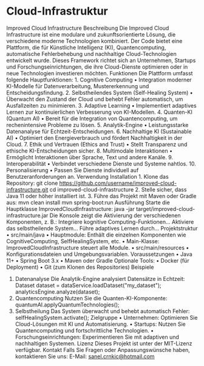 # Cloud-Infrastruktur
Improved Cloud Infrastructure
Beschreibung
Die Improved Cloud Infrastructure ist eine modulare und zukunftsorientierte Lösung, die verschiedene moderne Technologien kombiniert. Der Code bietet eine Plattform, die für Künstliche Intelligenz (KI), Quantencomputing, automatische Fehlerbehebung und nachhaltige Cloud-Technologien entwickelt wurde.
Dieses Framework richtet sich an Unternehmen, Startups und Forschungseinrichtungen, die ihre Cloud-Dienste optimieren oder in neue Technologien investieren möchten.
Funktionen
Die Plattform umfasst folgende Hauptfunktionen:
	1.	Cognitive Computing
	•	Integration moderner KI-Modelle für Datenverarbeitung, Mustererkennung und Entscheidungsfindung.
	2.	Selbstheilendes System (Self-Healing System)
	•	Überwacht den Zustand der Cloud und behebt Fehler automatisch, um Ausfallzeiten zu minimieren.
	3.	Adaptive Learning
	•	Implementiert adaptives Lernen zur kontinuierlichen Verbesserung von KI-Modellen.
	4.	Quanten-KI (Quantum AI)
	•	Bereit für die Integration von Quantencomputing, um rechenintensive Probleme zu lösen.
	5.	Analytik-Engine
	•	Leistungsstarke Datenanalyse für Echtzeit-Entscheidungen.
	6.	Nachhaltige KI (Sustainable AI)
	•	Optimiert den Energieverbrauch und fördert Nachhaltigkeit in der Cloud.
	7.	Ethik und Vertrauen (Ethics and Trust)
	•	Stellt Transparenz und ethische KI-Entscheidungen sicher.
	8.	Multimodale Interaktionen
	•	Ermöglicht Interaktionen über Sprache, Text und andere Kanäle.
	9.	Interoperabilität
	•	Verbindet verschiedene Dienste und Systeme nahtlos.
	10.	Personalisierung
	•	Passen Sie Dienste individuell auf Benutzeranforderungen an.
Verwendung
Installation
	1.	Klone das Repository:
git clone https://github.com/username/improved-cloud-infrastructure.git
cd improved-cloud-infrastructure
	2.	Stelle sicher, dass Java 11 oder höher installiert ist.
	3.	Führe das Projekt mit Maven oder Gradle aus:
mvn clean install
mvn spring-boot:run
Ausführung
Starte die Hauptklasse ImprovedCloudInfrastructure:
java -jar target/improved-cloud-infrastructure.jar
Die Konsole zeigt die Aktivierung der verschiedenen Komponenten, z. B.:
Integriere kognitive Computing-Funktionen...
Aktiviere das selbstheilende System...
Führe adaptives Lernen durch...
Projektstruktur
	•	src/main/java
	•	Hauptmodule: Enthält die einzelnen Komponenten wie CognitiveComputing, SelfHealingSystem, etc.
	•	Main-Klasse: ImprovedCloudInfrastructure steuert alle Module.
	•	src/main/resources
	•	Konfigurationsdateien und Umgebungsvariablen.
Voraussetzungen
	•	Java 11+
	•	Spring Boot 3.x
	•	Maven oder Gradle
Optionale Tools:
	•	Docker (für Deployment)
	•	Git (zum Klonen des Repositories)
Beispiele
1. Datenanalyse
Die Analytik-Engine analysiert Datensätze in Echtzeit:
Dataset dataset = dataService.loadDataset("my_dataset");
analyticsEngine.analyze(dataset);
2. Quantencomputing
Nutzen Sie die Quanten-KI-Komponente:
quantumAI.applyQuantumTechnologies();
3. Selbstheilung
Das System überwacht und behebt automatisch Fehler:
selfHealingSystem.activate();
Zielgruppe
	•	Unternehmen: Optimieren Sie Cloud-Lösungen mit KI und Automatisierung.
	•	Startups: Nutzen Sie Quantencomputing und fortschrittliche Technologien.
	•	Forschungseinrichtungen: Experimentieren Sie mit adaptiven und nachhaltigen Systemen.
Lizenz
Dieses Projekt ist unter der MIT-Lizenz verfügbar.
Kontakt
Falls Sie Fragen oder Anpassungswünsche haben, kontaktieren Sie uns:
E-Mail: sanel.crnkic@hotmail.com

